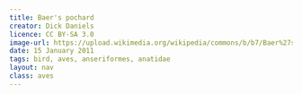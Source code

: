 ```yaml
---
title: Baer's pochard
creator: Dick Daniels
licence: CC BY-SA 3.0
image-url: https://upload.wikimedia.org/wikipedia/commons/b/b7/Baer%27s_Pochard_RWD4.jpg 
date: 15 January 2011
tags: bird, aves, anseriformes, anatidae 
layout: nav
class: aves
---
```


